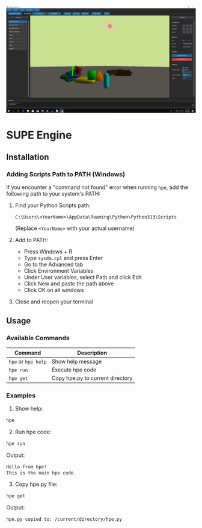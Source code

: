 ![Hamid Py Engine](hpe.jpg)
# SUPE Engine

## Installation

### Adding Scripts Path to PATH (Windows)

If you encounter a "command not found" error when running `hpe`, add the following path to your system's PATH:

1. Find your Python Scripts path:
   ```
   C:\Users\<YourName>\AppData\Roaming\Python\Python313\Scripts
   ```
   (Replace `<YourName>` with your actual username)

2. Add to PATH:
   - Press Windows + R
   - Type `sysdm.cpl` and press Enter
   - Go to the Advanced tab
   - Click Environment Variables
   - Under User variables, select Path and click Edit
   - Click New and paste the path above
   - Click OK on all windows

3. Close and reopen your terminal

## Usage

### Available Commands

| Command | Description |
|---------|-------------|
| `hpe` or `hpe help` | Show help message |
| `hpe run` | Execute hpe code |
| `hpe get` | Copy hpe.py to current directory |

### Examples

1. Show help:
```bash
hpe
```

2. Run hpe code:
```bash
hpe run
```

Output:
```
Hello from hpe!
This is the main hpe code.
```

3. Copy hpe.py file:
```bash
hpe get
```

Output:
```
hpe.py copied to: /current/directory/hpe.py
```
